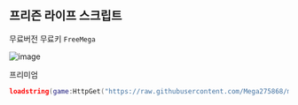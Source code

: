 프리즌 라이프 스크립트
-




무료버전 무료키 ```FreeMega```



![image](https://github.com/user-attachments/assets/bd51fed5-aabf-4edd-a34d-f26e5663f852)

프리미엄








```lua
loadstring(game:HttpGet("https://raw.githubusercontent.com/Mega275868/megahub/main/main.lua"))()
```
